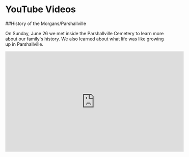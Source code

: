 # YouTube Videos

##History of the Morgans/Parshallville

On Sunday, June 26 we met inside the Parshallville Cemetery to learn more about our family's history. We also learned about what life was like growing up in Parshallville.

<iframe width="560" height="315" src="https://www.youtube.com/embed/7PXCtuMzV6c?list=PLA057bskPkVqrOMYkcMCdVU9-oj7mQLbm" frameborder="0" allowfullscreen></iframe>

